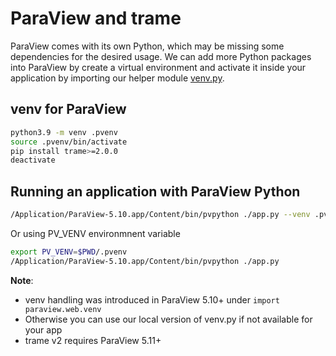 # ParaView and trame

ParaView comes with its own Python, which may be missing some dependencies for the desired usage.
We can add more Python packages into ParaView by create a virtual environment and activate it inside your application by importing our helper module [venv.py](https://github.com/Kitware/trame/blob/master/examples/ParaView/venv.py).


## venv for ParaView

```bash
python3.9 -m venv .pvenv
source .pvenv/bin/activate
pip install trame>=2.0.0
deactivate
```

## Running an application with ParaView Python

```bash
/Application/ParaView-5.10.app/Content/bin/pvpython ./app.py --venv .pvenv
```

Or using PV_VENV environmnent variable

```bash
export PV_VENV=$PWD/.pvenv
/Application/ParaView-5.10.app/Content/bin/pvpython ./app.py
```

**Note**:
 - venv handling was introduced in ParaView 5.10+ under `import paraview.web.venv`
 - Otherwise you can use our local version of venv.py if not available for your app
 - trame v2 requires ParaView 5.11+